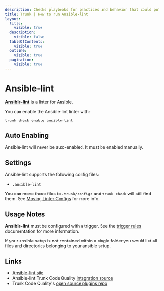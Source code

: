 ```yaml
---
description: Checks playbooks for practices and behavior that could potentially be improved and can fix some of the most common ones for you
title: Trunk | How to run Ansible-lint
layout:
  title:
    visible: true
  description:
    visible: false
  tableOfContents:
    visible: true
  outline:
    visible: true
  pagination:
    visible: true
---
```


# Ansible-lint

[**Ansible-lint**](https://github.com/ansible/ansible-lint) is a linter for Ansible.

You can enable the Ansible-lint linter with:

```shell
trunk check enable ansible-lint
```

## Auto Enabling

Ansible-lint will never be auto-enabled. It must be enabled manually.

## Settings

Ansible-lint supports the following config files:
* `.ansible-lint`

You can move these files to `.trunk/configs` and `trunk check` will still find them. See [Moving Linter Configs](..#moving-linter-configs) for more info.


## Usage Notes

**Ansible-lint** must be configured with a trigger. See the [trigger rules](../#trigger-rules) documentation for more information.

If your ansible setup is not contained within a single folder you would list all files and directories belonging to your ansible setup.





## Links

- [Ansible-lint site](https://github.com/ansible/ansible-lint)
- Ansible-lint Trunk Code Quality [integration source](https://github.com/trunk-io/plugins/tree/main/linters/ansible-lint)
- Trunk Code Quality's [open source plugins repo](https://github.com/trunk-io/plugins/tree/main)
